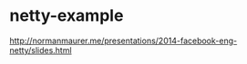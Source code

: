 netty-example
=============


http://normanmaurer.me/presentations/2014-facebook-eng-netty/slides.html
